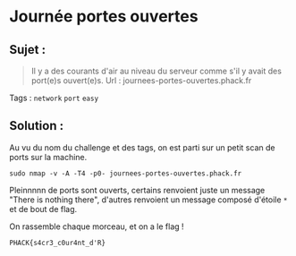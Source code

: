 # Journée portes ouvertes

## Sujet :

> Il y a des courants d'air au niveau du serveur comme s'il y avait des port(e)s ouvert(e)s.
> Url : journees-portes-ouvertes.phack.fr

Tags : `network` `port` `easy`

## Solution :
Au vu du nom du challenge et des tags, on est parti sur un petit scan de ports sur la machine.

```
sudo nmap -v -A -T4 -p0- journees-portes-ouvertes.phack.fr
```

Pleinnnnn de ports sont ouverts, certains renvoient juste un message "There is nothing there", d'autres renvoient un message composé d'étoile `*` et de bout de flag.

On rassemble chaque morceau, et on a le flag !

`PHACK{s4cr3_c0ur4nt_d'R}`